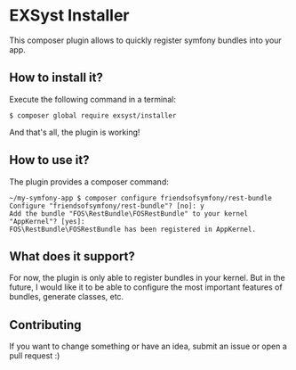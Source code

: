 # EXSyst Installer

This composer plugin allows to quickly register symfony bundles into your app.

## How to install it?

Execute the following command in a terminal:
```console
$ composer global require exsyst/installer
```
And that's all, the plugin is working!

## How to use it?

The plugin provides a composer command:
```console
~/my-symfony-app $ composer configure friendsofsymfony/rest-bundle
Configure "friendsofsymfony/rest-bundle"? [no]: y
Add the bundle "FOS\RestBundle\FOSRestBundle" to your kernel "AppKernel"? [yes]:
FOS\RestBundle\FOSRestBundle has been registered in AppKernel.
```

## What does it support?

For now, the plugin is only able to register bundles in your kernel.
But in the future, I would like it to be able to configure the most important features of bundles, generate classes, etc.

## Contributing

If you want to change something or have an idea, submit an issue or open a pull request :)
